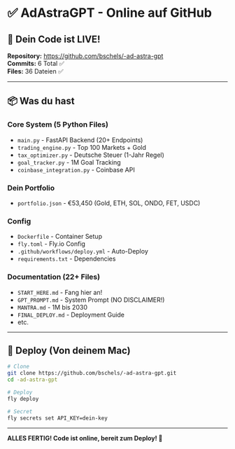 # ✅ AdAstraGPT - Online auf GitHub

## 🎉 Dein Code ist LIVE!

**Repository:** https://github.com/bschels/-ad-astra-gpt  
**Commits:** 6 Total ✅  
**Files:** 36 Dateien ✅

---

## 📦 Was du hast

### Core System (5 Python Files)
- `main.py` - FastAPI Backend (20+ Endpoints)
- `trading_engine.py` - Top 100 Markets + Gold
- `tax_optimizer.py` - Deutsche Steuer (1-Jahr Regel)
- `goal_tracker.py` - 1M Goal Tracking
- `coinbase_integration.py` - Coinbase API

### Dein Portfolio
- `portfolio.json` - €53,450 (Gold, ETH, SOL, ONDO, FET, USDC)

### Config
- `Dockerfile` - Container Setup
- `fly.toml` - Fly.io Config
- `.github/workflows/deploy.yml` - Auto-Deploy
- `requirements.txt` - Dependencies

### Documentation (22+ Files)
- `START_HERE.md` - Fang hier an!
- `GPT_PROMPT.md` - System Prompt (NO DISCLAIMER!)
- `MANTRA.md` - 1M bis 2030
- `FINAL_DEPLOY.md` - Deployment Guide
- etc.

---

## 🚀 Deploy (Von deinem Mac)

```bash
# Clone
git clone https://github.com/bschels/-ad-astra-gpt.git
cd -ad-astra-gpt

# Deploy
fly deploy

# Secret
fly secrets set API_KEY=dein-key
```

---

**ALLES FERTIG! Code ist online, bereit zum Deploy! 🚀**

